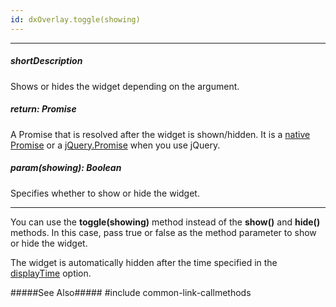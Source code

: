 ```yaml
---
id: dxOverlay.toggle(showing)
---
```

---
##### shortDescription
Shows or hides the widget depending on the argument.

##### return: Promise<void>
A Promise that is resolved after the widget is shown/hidden. It is a <a href="https://developer.mozilla.org/en-US/docs/Web/JavaScript/Reference/Global_Objects/Promise" target="_blank">native Promise</a> or a <a href="http://api.jquery.com/Types/#Promise" target="_blank">jQuery.Promise</a> when you use jQuery.

##### param(showing): Boolean
Specifies whether to show or hide the widget.

---
You can use the **toggle(showing)** method instead of the **show()** and **hide()** methods. In this case, pass true or false as the method parameter to show or hide the widget.

The widget is automatically hidden after the time specified in the [displayTime](/api-reference/10%20UI%20Widgets/dxToast/1%20Configuration/displayTime.md '{basewidgetpath}/Configuration/#displayTime') option.

#####See Also#####
#include common-link-callmethods